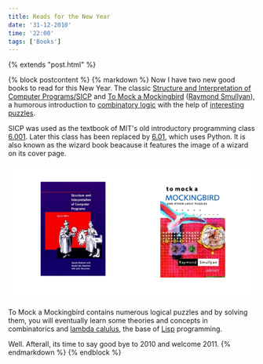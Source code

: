 ```yaml
---
title: Reads for the New Year
date: '31-12-2010'
time: '22:00'
tags: ['Books']
---
```

{% extends "post.html" %}

{% block postcontent %}
{% markdown %}
Now I have two new good books to read for this New Year. The classic [Structure and Interpretation of Computer Programs/SICP](http://mitpress.mit.edu/sicp/full-text/book/book.html) and [To Mock a Mockingbird](http://www.amazon.com/Mock-Mockingbird-Other-Logic-Puzzles/dp/0394534913) ([Raymond Smullyan](http://en.wikipedia.org/wiki/Raymond_Smullyan)), a humorous introduction to [combinatory logic](http://en.wikipedia.org/wiki/Combinatory_logic) with the help of [interesting puzzles](http://www.codinghorror.com/blog/2007/09/classic-computer-science-puzzles.html).

SICP was used as the textbook of MIT's old introductory programming class [6.001](http://sicp.ai.mit.edu/Spring-2007/). Later this class has been replaced by [6.01](http://mit.edu/6.01/mercurial/spring10/www/index.html), which uses Python. It is also known as the wizard book beacause it features the image of a wizard on its cover page.

![Books](/images/posts/2010-12-31-reads-for-the-new-year/books.png)

To Mock a Mockingbird contains numerous logical puzzles and by solving them, you will eventually learn some theories and concepts in combinatorics and [lambda calulus](http://en.wikipedia.org/wiki/Lambda_calculus), the base of [Lisp](http://en.wikipedia.org/wiki/Lisp_programming_language) programming.

Well. Afterall, its time to say good bye to 2010 and welcome 2011.
{% endmarkdown %}
{% endblock %}
